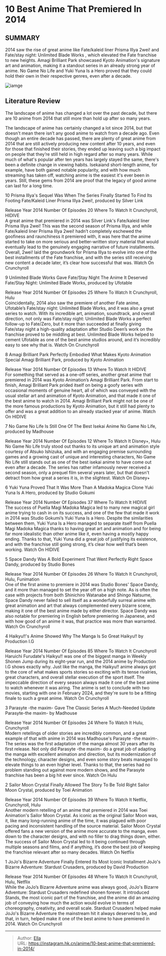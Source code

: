 # 10 Best Anime That Premiered In 2014


## SUMMARY 


 2014 saw the rise of great anime like 
Fate/kaleid liner Prisma Illya 2wei!
 and 
Fate/stay night: Unlimited Blade Works
, which elevated the 
Fate
 franchise to new heights. 
Amagi Brilliant Park
 showcased Kyoto Animation&#39;s signature art and animation, making it a standout series in an already strong year of anime. 
No Game No Life
 and 
Yuki Yuna Is a Hero
 proved that they could hold their own in their respective genres, even after a decade. 

![iamge](https://static1.srcdn.com/wordpress/wp-content/uploads/2024/01/collage-style-featured-image-of-shiro-from-no-game-no-life-and-jotaro-from-jjba-stardust-crusadersrs.jpg)

## Literature Review

The landscape of anime has changed a lot over the past decade, but there are 10 anime from 2014 that still more than hold up after so many years.




The landscape of anime has certainly changed a lot since 2014, but that doesn&#39;t mean there isn’t any good anime to watch from a decade ago. Even though an entire decade has passed, there are plenty of great anime from 2014 that are still actively producing new content after 10 years, and even for those that finished their stories, they ended up leaving such a big impact on people that they’re still held in high regard after so many years.
While much of what&#39;s popular after ten years has largely stayed the same, there&#39;s been a definite change in viewing habits. Isekaiand short-length anime, for example, have both gained notable popularity, and with how much streaming has taken off, watching anime is the easiest it&#39;s ever been in years. Still, these gems from 2014 are proof that the legacy of good anime can last for a long time.
        










 








 10  Prisma Illya&#39;s Sequel Was When The Series Finally Started To Find Its Footing 
Fate/Kaleid Liner Prisma Illya 2wei!, produced by Silver Link
        

  Release Year   2014    Number Of Episodes   20    Where To Watch It   Crunchyroll, HIDIVE    
A great anime that premiered in 2014 was Silver Link&#39;s Fate/kaleid liner Prisma Illya 2wei! This was the second season of Prisma Illya, and while Fate/kaleid liner Prisma Illya 2wei! hadn’t completely eschewed the goofiness and raunchiness it premiered with, it was here that the anime started to take on more serious and better-written story material that would eventually lead to the genuinely engaging narrative of future installments. Overall, 2wei! laid the groundwork for Prisma Illya to evolve into one of the best installments of the Fate franchise, and with the series still receiving new content a decade later, it’s clear how successful that was.
Watch On Crunchyroll





 9  Unlimited Blade Works Gave Fate/Stay Night The Anime It Deserved 
Fate/Stay Night: Unlimited Blade Works, produced by Ufotable
        

  Release Year   2014    Number Of Episodes   25    Where To Watch It   Crunchyroll, Hulu    
Coincidentally, 2014 also saw the premiere of another Fate anime, Ufotable’s Fate/stay night: Unlimited Blade Works, and it was also a great series to watch. With its incredible art, animation, soundtrack, and overall direction, not only was Fate/stay night: Unlimited Blade Works a perfect follow-up to Fate/Zero, but it more than succeeded at finally giving Fate/stay night a high-quality adaptation after Studio Deen’s work on the franchise proved to be middling at best. Unlimited Blade Works helped to cement Ufotable as one of the best anime studios around, and it’s incredibly easy to see why that is.
Watch On Crunchyroll





 8  Amagi Brilliant Park Perfectly Embodied What Makes Kyoto Animation Special 
Amagi Brilliant Park, produced by Kyoto Animation
        

  Release Year   2014    Number Of Episodes   13    Where To Watch It   HIDIVE    
For something that served as a one-off series, another great anime that premiered in 2014 was Kyoto Animation’s Amagi Brilliant Park. From start to finish, Amagi Brilliant Park prided itself on being a goofy series with occasional moments of genuine heart, all of which was conveyed with the usual stellar art and animation of Kyoto Animation, and that made it one of the best anime to watch in 2014. Amagi Brilliant Park might not be one of the more famous productions by Kyoto Animation, but it still had plenty to offer and was a great addition to an already stacked year of anime.
Watch On HIDIVE





 7  No Game No Life Is Still One Of The Best Isekai Anime 
No Game No Life, produced by Madhouse
        

  Release Year   2014    Number Of Episodes   12    Where To Watch It   Disney&#43;, Hulu    
No Game No Life truly stood out thanks to its unique art and animation style courtesy of Atsuko Ishizuka, and with an engaging premise surrounding games and a growing cast of unique and interesting characters, No Game No Life still stands out as one of the best isekai anime to have come out even after a decade. The series has rather infamously never received a second season, only a prequel film several years later, but that doesn&#39;t detract from how great a series it is, in the slightest.
Watch On Disney&#43;





 6  Yuki Yuna Proved That It Was More Than A Madoka Magica Clone 
Yuki Yuna Is A Hero, produced by Studio Gokumi
        

  Release Year   2014    Number Of Episodes   37    Where To Watch It   HIDIVE    
The success of Puella Magi Madoka Magica led to many new magical girl anime trying to cash in on its success, and one of the few that made it work in 2014 was Studio Gokumi’s Yuki Yuna Is a Hero. Despite the similarities between them, Yuki Yuna Is a Hero managed to separate itself from Puella Magi Madoka Magica thanks to having great art and animation and for being far more idealistic than other anime like it, even having a mostly happy ending. Thanks to that, Yuki Yuna did a great job of justifying its existence, and with the franchise still going strong, it’s clear how well that’s been working.
Watch On HIDIVE





 5  Space Dandy Was A Bold Experiment That Went Perfectly Right 
Space Dandy, produced by Studio Bones
        

  Release Year   2014    Number Of Episodes   26    Where To Watch It   Crunchyroll, Hulu, Funimation    
One of the first anime to premiere in 2014 was Studio Bones&#39; Space Dandy, and it more than managed to set the year off on a high note. As is often the case with projects from both Shinichiro Watanabe and Shingo Natsume, Space Dandy never failed to sell itself as a wonderfully surreal anime with great animation and art that always complemented every bizarre scene, making it one of the best anime made by either director. Space Dandy was also notable for premiering in English before premiering in Japanese, and with how good of an anime it was, that practice was more than warranted.
Watch On Crunchyroll





 4  Haikyu!!&#39;s Anime Showed Why The Manga Is So Great 
Haikyu!! by Production I.G


 







  Release Year   2014    Number Of Episodes   85    Where To Watch It   Crunchyroll    
Haruichi Furudate&#39;s Haikyu!! was one of the biggest manga in Weekly Shonen Jump during its eight-year run, and the 2014 anime by Production I.G shows exactly why. Just like the manga, the Haikyu!! anime always got to the core of what makes sports stories so exciting with its tense rivalries, great characters, and overall stellar execution of the sport itself. The impeccable direction of every season always made it one of the best anime to watch whenever it was airing. The anime is set to conclude with two movies, starting with one in February 2024, and they&#39;re sure to be a fitting finale to such a great anime.
Watch On Crunchyroll





 3  Parasyte -the maxim- Gave The Classic Series A Much-Needed Update 
Parasyte-the maxim- by Madhouse
        

  Release Year   2014    Number Of Episodes   24    Where To Watch It   Hulu, Crunchyroll    
Modern retellings of older stories are incredibly common, and a great example of that with anime in 2014 was Madhouse&#39;s Parasyte -the maxim-. The series was the first adaptation of the manga almost 30 years after its first release. Not only did Parasyte -the maxim- do a great job of adapting the manga with excellent animation and direction, but its modernization of the technology, character designs, and even some story beats managed to elevate things to an even higher level. Thanks to that, the series had no problem standing out against more modern shows, and the Parasyte franchise has been a big hit ever since.
Watch On Hulu





 2  Sailor Moon Crystal Finally Allowed The Story To Be Told Right 
Sailor Moon Crystal, produced by Toei Animation


 







  Release Year   2014    Number Of Episodes   39    Where To Watch It   Netflix, Crunchyroll, Hulu    
Another modern retelling of an anime that premiered in 2014 was Toei Animation&#39;s Sailor Moon Crystal. As iconic as the original Sailor Moon was, it, like many long-running anime of the time, it was plagued with poor pacing and inconsistent handling of the source material. Sailor Moon Crystal offered fans a new version of the anime more accurate to the manga, even down to the character designs, and with no filler to drag things down, either. The success of Sailor Moon Crystal led to it being continued through multiple seasons and films, and if anything, it’s done the best job of keeping the franchise relevant after so many decades.
Watch On Netflix





 1  JoJo&#39;s Bizarre Adventure Finally Entered Its Most Iconic Installment 
JoJo&#39;s Bizarre Adventure: Stardust Crusaders, produced by David Production


 







  Release Year   2014    Number Of Episodes   48    Where To Watch It   Crunchyroll, Hulu, Netflix    
While the JoJo’s Bizarre Adventure anime was always good, JoJo&#39;s Bizarre Adventure: Stardust Crusaders redefined shonen forever. It introduced Stands, the most iconic part of the franchise, and the anime did an amazing job of conveying how much the action would evolve in terms of choreography, creativity, and overall scale. Stardust Crusaders helped make JoJo&#39;s Bizarre Adventure the mainstream hit it always deserved to be, and that, in turn, helped make it one of the best anime to have premiered in 2014.
Watch On Crunchyroll

---

> Author: [Ella](https://instagram.hk.cn/)  
> URL: https://instagram.hk.cn/anime/10-best-anime-that-premiered-in-2014/  

